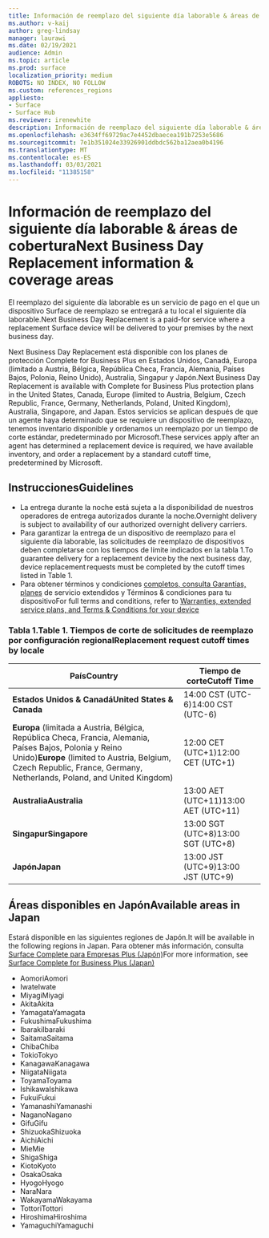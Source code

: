 ```yaml
---
title: Información de reemplazo del siguiente día laborable & áreas de cobertura
ms.author: v-kaij
author: greg-lindsay
manager: laurawi
ms.date: 02/19/2021
audience: Admin
ms.topic: article
ms.prod: surface
localization_priority: medium
ROBOTS: NO INDEX, NO FOLLOW
ms.custom: references_regions
appliesto:
- Surface
- Surface Hub
ms.reviewer: irenewhite
description: Información de reemplazo del siguiente día laborable & áreas de cobertura.
ms.openlocfilehash: e3634ff69729ac7e4452dbaecea191b7253e5686
ms.sourcegitcommit: 7e1b351024e33926901ddbdc562ba12aea0b4196
ms.translationtype: MT
ms.contentlocale: es-ES
ms.lasthandoff: 03/03/2021
ms.locfileid: "11385158"
---
```

# <a name="next-business-day-replacement-information--coverage-areas"></a><span data-ttu-id="f6de9-103">Información de reemplazo del siguiente día laborable & áreas de cobertura</span><span class="sxs-lookup"><span data-stu-id="f6de9-103">Next Business Day Replacement information & coverage areas</span></span>

<span data-ttu-id="f6de9-104">El reemplazo del siguiente día laborable es un servicio de pago en el que un dispositivo Surface de reemplazo se entregará a tu local el siguiente día laborable.</span><span class="sxs-lookup"><span data-stu-id="f6de9-104">Next Business Day Replacement is a paid-for service where a replacement Surface device will be delivered to your premises by the next business day.</span></span> 

<span data-ttu-id="f6de9-105">Next Business Day Replacement está disponible con los planes de protección Complete for Business Plus en Estados Unidos, Canadá, Europa (limitado a Austria, Bélgica, República Checa, Francia, Alemania, Países Bajos, Polonia, Reino Unido), Australia, Singapur y Japón.</span><span class="sxs-lookup"><span data-stu-id="f6de9-105">Next Business Day Replacement is available with Complete for Business Plus protection plans in the United States, Canada, Europe (limited to Austria, Belgium, Czech Republic, France, Germany, Netherlands, Poland, United Kingdom), Australia, Singapore, and Japan.</span></span> <span data-ttu-id="f6de9-106">Estos servicios se aplican después de que un agente haya determinado que se requiere un dispositivo de reemplazo, tenemos inventario disponible y ordenamos un reemplazo por un tiempo de corte estándar, predeterminado por Microsoft.</span><span class="sxs-lookup"><span data-stu-id="f6de9-106">These services apply after an agent has determined a replacement device is required, we have available inventory, and order a replacement by a standard cutoff time, predetermined by Microsoft.</span></span> 

## <a name="guidelines"></a><span data-ttu-id="f6de9-107">Instrucciones</span><span class="sxs-lookup"><span data-stu-id="f6de9-107">Guidelines</span></span>

- <span data-ttu-id="f6de9-108">La entrega durante la noche está sujeta a la disponibilidad de nuestros operadores de entrega autorizados durante la noche.</span><span class="sxs-lookup"><span data-stu-id="f6de9-108">Overnight delivery is subject to availability of our authorized overnight delivery carriers.</span></span>
- <span data-ttu-id="f6de9-109">Para garantizar la entrega de un dispositivo de reemplazo para el siguiente día laborable, las solicitudes de reemplazo de dispositivos deben completarse con los tiempos de límite indicados en la tabla 1.</span><span class="sxs-lookup"><span data-stu-id="f6de9-109">To guarantee delivery for a replacement device by the next business day, device replacement requests must be completed by the cutoff times listed in Table 1.</span></span> 
- <span data-ttu-id="f6de9-110">Para obtener términos y condiciones [completos, consulta Garantías, planes](https://support.microsoft.com/topic/warranties-extended-service-plans-and-terms-conditions-for-your-device-eedf7a23-84a7-1a47-480b-0e10503eedf5) de servicio extendidos y Términos & condiciones para tu dispositivo</span><span class="sxs-lookup"><span data-stu-id="f6de9-110">For full terms and conditions, refer to [Warranties, extended service plans, and Terms & Conditions for your device](https://support.microsoft.com/topic/warranties-extended-service-plans-and-terms-conditions-for-your-device-eedf7a23-84a7-1a47-480b-0e10503eedf5)</span></span>

### <a name="table-1-replacement-request-cutoff-times-by-locale"></a><span data-ttu-id="f6de9-111">Tabla 1.</span><span class="sxs-lookup"><span data-stu-id="f6de9-111">Table 1.</span></span> <span data-ttu-id="f6de9-112">Tiempos de corte de solicitudes de reemplazo por configuración regional</span><span class="sxs-lookup"><span data-stu-id="f6de9-112">Replacement request cutoff times by locale</span></span>

| <span data-ttu-id="f6de9-113">País</span><span class="sxs-lookup"><span data-stu-id="f6de9-113">Country</span></span>                                                                                                    | <span data-ttu-id="f6de9-114">Tiempo de corte</span><span class="sxs-lookup"><span data-stu-id="f6de9-114">Cutoff Time</span></span> |
| -------------------------------------------------------------------------------------------------------------- | --------------- |
| **<span data-ttu-id="f6de9-115">Estados Unidos & Canadá</span><span class="sxs-lookup"><span data-stu-id="f6de9-115">United States & Canada</span></span>**                                                                                     | <span data-ttu-id="f6de9-116">14:00 CST (UTC-6)</span><span class="sxs-lookup"><span data-stu-id="f6de9-116">14:00 CST    (UTC-6)</span></span>      |
| <span data-ttu-id="f6de9-117">**Europa** (limitada a Austria, Bélgica, República Checa, Francia, Alemania, Países Bajos, Polonia y Reino Unido)</span><span class="sxs-lookup"><span data-stu-id="f6de9-117">**Europe** (limited to Austria, Belgium, Czech Republic, France, Germany, Netherlands, Poland, and United Kingdom)</span></span> | <span data-ttu-id="f6de9-118">12:00 CET (UTC+1)</span><span class="sxs-lookup"><span data-stu-id="f6de9-118">12:00 CET   (UTC+1)</span></span>     |
| **<span data-ttu-id="f6de9-119">Australia</span><span class="sxs-lookup"><span data-stu-id="f6de9-119">Australia</span></span>**                                                                                                  | <span data-ttu-id="f6de9-120">13:00 AET (UTC+11)</span><span class="sxs-lookup"><span data-stu-id="f6de9-120">13:00 AET   (UTC+11)</span></span>    |
| **<span data-ttu-id="f6de9-121">Singapur</span><span class="sxs-lookup"><span data-stu-id="f6de9-121">Singapore</span></span>**                                                                                                  | <span data-ttu-id="f6de9-122">13:00 SGT (UTC+8)</span><span class="sxs-lookup"><span data-stu-id="f6de9-122">13:00 SGT    (UTC+8)</span></span>   |
| **<span data-ttu-id="f6de9-123">Japón</span><span class="sxs-lookup"><span data-stu-id="f6de9-123">Japan</span></span>**                                                                                                      | <span data-ttu-id="f6de9-124">13:00 JST (UTC+9)</span><span class="sxs-lookup"><span data-stu-id="f6de9-124">13:00 JST    (UTC+9)</span></span>   |


##  <a name="available-areas-in-japan"></a><span data-ttu-id="f6de9-125">Áreas disponibles en Japón</span><span class="sxs-lookup"><span data-stu-id="f6de9-125">Available areas in Japan</span></span> 

<span data-ttu-id="f6de9-126">Estará disponible en las siguientes regiones de Japón.</span><span class="sxs-lookup"><span data-stu-id="f6de9-126">It will be available in the following regions in Japan.</span></span> <span data-ttu-id="f6de9-127">Para obtener más información, consulta [Surface Complete para Empresas Plus (Japón)](https://cdn.techcommunity.microsoft.com/assets/Surface/jp-next-day-replace-surface.pdf)</span><span class="sxs-lookup"><span data-stu-id="f6de9-127">For more information, see [Surface Complete for Business Plus (Japan)](https://cdn.techcommunity.microsoft.com/assets/Surface/jp-next-day-replace-surface.pdf)</span></span>

- <span data-ttu-id="f6de9-128">Aomori</span><span class="sxs-lookup"><span data-stu-id="f6de9-128">Aomori</span></span>
- <span data-ttu-id="f6de9-129">Iwate</span><span class="sxs-lookup"><span data-stu-id="f6de9-129">Iwate</span></span>
- <span data-ttu-id="f6de9-130">Miyagi</span><span class="sxs-lookup"><span data-stu-id="f6de9-130">Miyagi</span></span>
- <span data-ttu-id="f6de9-131">Akita</span><span class="sxs-lookup"><span data-stu-id="f6de9-131">Akita</span></span>
- <span data-ttu-id="f6de9-132">Yamagata</span><span class="sxs-lookup"><span data-stu-id="f6de9-132">Yamagata</span></span>
- <span data-ttu-id="f6de9-133">Fukushima</span><span class="sxs-lookup"><span data-stu-id="f6de9-133">Fukushima</span></span>
- <span data-ttu-id="f6de9-134">Ibaraki</span><span class="sxs-lookup"><span data-stu-id="f6de9-134">Ibaraki</span></span>
- <span data-ttu-id="f6de9-135">Saitama</span><span class="sxs-lookup"><span data-stu-id="f6de9-135">Saitama</span></span>
- <span data-ttu-id="f6de9-136">Chiba</span><span class="sxs-lookup"><span data-stu-id="f6de9-136">Chiba</span></span>
- <span data-ttu-id="f6de9-137">Tokio</span><span class="sxs-lookup"><span data-stu-id="f6de9-137">Tokyo</span></span>
- <span data-ttu-id="f6de9-138">Kanagawa</span><span class="sxs-lookup"><span data-stu-id="f6de9-138">Kanagawa</span></span>
- <span data-ttu-id="f6de9-139">Niigata</span><span class="sxs-lookup"><span data-stu-id="f6de9-139">Niigata</span></span>
- <span data-ttu-id="f6de9-140">Toyama</span><span class="sxs-lookup"><span data-stu-id="f6de9-140">Toyama</span></span>
- <span data-ttu-id="f6de9-141">Ishikawa</span><span class="sxs-lookup"><span data-stu-id="f6de9-141">Ishikawa</span></span>
- <span data-ttu-id="f6de9-142">Fukui</span><span class="sxs-lookup"><span data-stu-id="f6de9-142">Fukui</span></span>
- <span data-ttu-id="f6de9-143">Yamanashi</span><span class="sxs-lookup"><span data-stu-id="f6de9-143">Yamanashi</span></span>
- <span data-ttu-id="f6de9-144">Nagano</span><span class="sxs-lookup"><span data-stu-id="f6de9-144">Nagano</span></span>
- <span data-ttu-id="f6de9-145">Gifu</span><span class="sxs-lookup"><span data-stu-id="f6de9-145">Gifu</span></span>
- <span data-ttu-id="f6de9-146">Shizuoka</span><span class="sxs-lookup"><span data-stu-id="f6de9-146">Shizuoka</span></span>
- <span data-ttu-id="f6de9-147">Aichi</span><span class="sxs-lookup"><span data-stu-id="f6de9-147">Aichi</span></span>
- <span data-ttu-id="f6de9-148">Mie</span><span class="sxs-lookup"><span data-stu-id="f6de9-148">Mie</span></span>
- <span data-ttu-id="f6de9-149">Shiga</span><span class="sxs-lookup"><span data-stu-id="f6de9-149">Shiga</span></span>
- <span data-ttu-id="f6de9-150">Kioto</span><span class="sxs-lookup"><span data-stu-id="f6de9-150">Kyoto</span></span>
- <span data-ttu-id="f6de9-151">Osaka</span><span class="sxs-lookup"><span data-stu-id="f6de9-151">Osaka</span></span>
- <span data-ttu-id="f6de9-152">Hyogo</span><span class="sxs-lookup"><span data-stu-id="f6de9-152">Hyogo</span></span>
- <span data-ttu-id="f6de9-153">Nara</span><span class="sxs-lookup"><span data-stu-id="f6de9-153">Nara</span></span>
- <span data-ttu-id="f6de9-154">Wakayama</span><span class="sxs-lookup"><span data-stu-id="f6de9-154">Wakayama</span></span>
- <span data-ttu-id="f6de9-155">Tottori</span><span class="sxs-lookup"><span data-stu-id="f6de9-155">Tottori</span></span>
- <span data-ttu-id="f6de9-156">Hiroshima</span><span class="sxs-lookup"><span data-stu-id="f6de9-156">Hiroshima</span></span>
- <span data-ttu-id="f6de9-157">Yamaguchi</span><span class="sxs-lookup"><span data-stu-id="f6de9-157">Yamaguchi</span></span>

